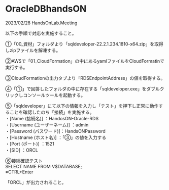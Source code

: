 # OracleDBhandsON
2023/02/28 HandsOnLab.Meeting


以下の手順で対応を実施すること。

①「00_資材」フォルダより「sqldeveloper-22.2.1.234.1810-x64.zip」を取得しzipファイルを解凍する。

②AWSで「01_CloudFormation」の中にあるyamlファイルをCloudFormatinで実行する。

③CloudFormationの出力タブより「RDSEndpointAddress」の値を取得する。

④「①」で回答したフォルダの中に存在する「sqldeveloper.exe」をダブルクリックしコンソールツールを起動する。

⑤「sqldeveloper」にて以下の情報を入力し「テスト」を押下し正常に動作することを確認したのち「接続」を実施する。  
・[Name (接続名)] ：HandosON-Oracle-RDS  
・[Username (ユーザーネーム)] ：admin  
・[Password (パスワード)]：HandsONPassword  
・[Hostname (ホスト名)] ：「③」の値を入力する  
・[Port (ポート)] ：1521  
・[SID] ：ORCL  

⑥接続確認テスト   
SELECT NAME FROM V$DATABASE;  
※CTRL+Enter

「ORCL」が出力されること。
